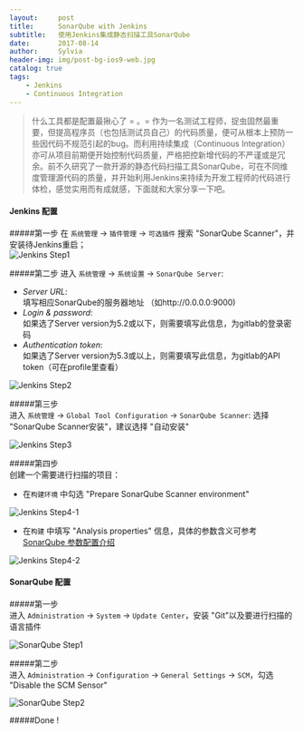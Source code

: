 ```yaml
---
layout:     post
title:      SonarQube with Jenkins
subtitle:   使用Jenkins集成静态扫描工具SonarQube
date:       2017-08-14
author:     Sylvia
header-img: img/post-bg-ios9-web.jpg
catalog: true
tags:
    - Jenkins
    - Continuous Integration
---
```


> 什么工具都是配置最揪心了 = 。= 作为一名测试工程师，捉虫固然最重要，但提高程序员（也包括测试员自己）的代码质量，便可从根本上预防一些因代码不规范引起的bug。而利用持续集成（Continuous Integration）亦可从项目前期便开始控制代码质量，严格把控新增代码的不严谨或是冗余。前不久研究了一款开源的静态代码扫描工具SonarQube，可在不同维度管理源代码的质量，并开始利用Jenkins来持续为开发工程师的代码进行体检，感觉实用而有成就感，下面就和大家分享一下吧。

#### Jenkins 配置
#####第一步
在 `系统管理` -> `插件管理` -> `可选插件` 搜索 "SonarQube Scanner"，并安装待Jenkins重启；  
![Jenkins Step1](http://upload-images.jianshu.io/upload_images/7208479-9e45c746fe5c5f72.png?imageMogr2/auto-orient/strip%7CimageView2/2/w/800)


#####第二步
进入 `系统管理` -> `系统设置` -> `SonarQube Server`:  

* *Server URL*:   
填写相应SonarQube的服务器地址 （如http://0.0.0.0:9000)
* *Login & password*:   
如果选了Server version为5.2或以下，则需要填写此信息，为gitlab的登录密码
* *Authentication token*:   
如果选了Server version为5.3或以上，则需要填写此信息，为gitlab的API token（可在profile里查看）  

![Jenkins Step2](http://upload-images.jianshu.io/upload_images/7208479-4646fdcee3ab0f70.jpeg?imageMogr2/auto-orient/strip%7CimageView2/2/w/800)


#####第三步  
进入 `系统管理` -> `Global Tool Configuration` -> `SonarQube Scanner`: 
选择 "SonarQube Scanner安装"，建议选择 "自动安装"

![Jenkins Step3](http://upload-images.jianshu.io/upload_images/7208479-0aca10bd5d64459a.png?imageMogr2/auto-orient/strip%7CimageView2/2/w/800)

#####第四步  
创建一个需要进行扫描的项目：

* 在`构建环境` 中勾选 "Prepare SonarQube Scanner environment"  

![Jenkins Step4-1](http://upload-images.jianshu.io/upload_images/7208479-4075f14b92125370.png?imageMogr2/auto-orient/strip%7CimageView2/2/w/800)
* 在`构建` 中填写 "Analysis properties" 信息，具体的参数含义可参考 [SonarQube 参数配置介绍](https://docs.sonarqube.org/display/SONAR/Analysis+Parameters)  

![Jenkins Step4-2](http://upload-images.jianshu.io/upload_images/7208479-972b69afe95810c9.png?imageMogr2/auto-orient/strip%7CimageView2/2/w/800)

#### SonarQube 配置
#####第一步  
进入 `Administration` -> `System` -> `Update Center`，安装 "Git"以及要进行扫描的语言插件  

![SonarQube Step1](http://upload-images.jianshu.io/upload_images/7208479-0cde92cd2ba5d01f.png?imageMogr2/auto-orient/strip%7CimageView2/2/w/800)

#####第二步   
进入 `Administration` -> `Configuration` -> `General Settings` -> `SCM`，勾选 "Disable the SCM Sensor"  

![SonarQube Step2](http://upload-images.jianshu.io/upload_images/7208479-8949a9c8b30772cc.png?imageMogr2/auto-orient/strip%7CimageView2/2/w/800)

#####Done !